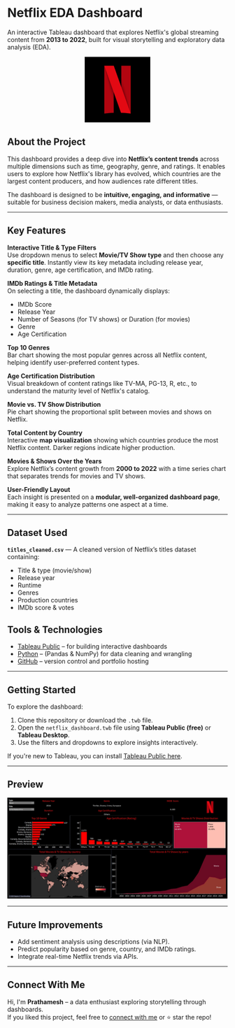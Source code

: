 #  Netflix EDA Dashboard

An interactive Tableau dashboard that explores Netflix's global streaming content from **2013 to 2022**, built for visual storytelling and exploratory data analysis (EDA).

<p align="center">
  <img src="Logo-Netflix-Png-768x768.png" width="150" alt="Netflix Logo"/>
</p>

##  About the Project

This dashboard provides a deep dive into **Netflix’s content trends** across multiple dimensions such as time, geography, genre, and ratings. It enables users to explore how Netflix's library has evolved, which countries are the largest content producers, and how audiences rate different titles.

The dashboard is designed to be **intuitive, engaging, and informative** — suitable for business decision makers, media analysts, or data enthusiasts.

---

##  Key Features

 **Interactive Title & Type Filters**  
Use dropdown menus to select **Movie/TV Show type** and then choose any **specific title**. Instantly view its key metadata including release year, duration, genre, age certification, and IMDb rating.

 **IMDb Ratings & Title Metadata**  
On selecting a title, the dashboard dynamically displays:
- IMDb Score  
- Release Year  
- Number of Seasons (for TV shows) or Duration (for movies)  
- Genre  
- Age Certification

 **Top 10 Genres**  
Bar chart showing the most popular genres across all Netflix content, helping identify user-preferred content types.

 **Age Certification Distribution**  
Visual breakdown of content ratings like TV-MA, PG-13, R, etc., to understand the maturity level of Netflix's catalog.

 **Movie vs. TV Show Distribution**  
Pie chart showing the proportional split between movies and shows on Netflix.

 **Total Content by Country**  
Interactive **map visualization** showing which countries produce the most Netflix content. Darker regions indicate higher production.

 **Movies & Shows Over the Years**  
Explore Netflix’s content growth from **2000 to 2022** with a time series chart that separates trends for movies and TV shows.

 **User-Friendly Layout**  
Each insight is presented on a **modular, well-organized dashboard page**, making it easy to analyze patterns one aspect at a time.

---

##  Dataset Used

**`titles_cleaned.csv`** — A cleaned version of Netflix’s titles dataset containing:
- Title & type (movie/show)
- Release year
- Runtime
- Genres
- Production countries
- IMDb score & votes

##  Tools & Technologies

- [Tableau Public](https://public.tableau.com/) – for building interactive dashboards   
- [Python](https://www.python.org/) – (Pandas & NumPy) for data cleaning and wrangling
- [GitHub](https://github.com/) – version control and portfolio hosting

---

##  Getting Started

To explore the dashboard:

1. Clone this repository or download the `.twb` file.
2. Open the `netflix_dashboard.twb` file using **Tableau Public (free)** or **Tableau Desktop**.
3. Use the filters and dropdowns to explore insights interactively.

 If you're new to Tableau, you can install [Tableau Public here](https://public.tableau.com/en-us/s/download/).

---

##  Preview

<p align="center">
  <img src="dashboard.jpg" width="1050" alt="Dashboard"/>
</p>

---

##  Future Improvements

- Add sentiment analysis using descriptions (via NLP).
- Predict popularity based on genre, country, and IMDb ratings.
- Integrate real-time Netflix trends via APIs.

---


##  Connect With Me

 Hi, I'm **Prathamesh** – a data enthusiast exploring storytelling through dashboards.  
If you liked this project, feel free to [connect with me](https://github.com/prathu10) or ⭐ star the repo!
